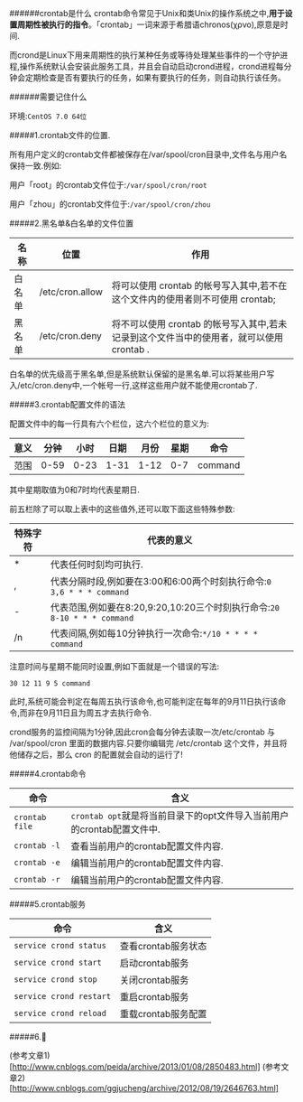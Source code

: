 ######crontab是什么
crontab命令常见于Unix和类Unix的操作系统之中,**用于设置周期性被执行的指令**。「crontab」一词来源于希腊语chronos(χρνο),原意是时间.

而crond是Linux下用来周期性的执行某种任务或等待处理某些事件的一个守护进程,操作系统默认会安装此服务工具，并且会自动启动crond进程，crond进程每分钟会定期检查是否有要执行的任务，如果有要执行的任务，则自动执行该任务。

######需要记住什么

环境:```CentOS 7.0 64位```

#####1.crontab文件的位置.

所有用户定义的crontab文件都被保存在/var/spool/cron目录中,文件名与用户名保持一致.例如:

用户「root」的crontab文件位于:```/var/spool/cron/root```

用户「zhou」的crontab文件位于:```/var/spool/cron/zhou```

#####2.黑名单&白名单的文件位置

名称  |位置           |作用
------|---------------|------------------------------------------------------------------------------
白名单|/etc/cron.allow|将可以使用 crontab 的帐号写入其中,若不在这个文件内的使用者则不可使用 crontab;
黑名单|/etc/cron.deny |将不可以使用 crontab 的帐号写入其中,若未记录到这个文件当中的使用者，就可以使用 crontab .

白名单的优先级高于黑名单,但是系统默认保留的是黑名单.可以将某些用户写入/etc/cron.deny中,一个帐号一行,这样这些用户就不能使用crontab了.

#####3.crontab配置文件的语法

配置文件中的每一行具有六个栏位，这六个栏位的意义为:

意义|分钟|小时|日期|月份|星期|命令
----|----|----|----|----|----|-------
范围|0-59|0-23|1-31|1-12|0-7 |command

其中星期取值为0和7时均代表星期日.

前五栏除了可以取上表中的这些值外,还可以取下面这些特殊参数:

特殊字符|代表的意义
--------|-----------------------------------------------------------------------
    *   |代表任何时刻均可执行.
    ,   |代表分隔时段,例如要在3:00和6:00两个时刻执行命令:```0 3,6 * * * command```
    -   |代表范围,例如要在8:20,9:20,10:20三个时刻执行命令:```20 8-10 * * * command```
    /n  |代表间隔,例如每10分钟执行一次命令:```*/10 * * * * command```
    
注意时间与星期不能同时设置,例如下面就是一个错误的写法:

```30 12 11 9 5 command```

此时,系统可能会判定在每周五执行该命令,也可能判定在每年的9月11日执行该命令,而非在9月11日且为周五才去执行命令.
    
crond服务的监控间隔为1分钟,因此cron会每分钟去读取一次/etc/crontab 与 /var/spool/cron 里面的数据内容.只要你编辑完 /etc/crontab 这个文件，并且将他储存之后，那么 cron 的配置就会自动的运行了!

#####4.crontab命令

命令              |含义
------------------|---------------------------------------------------------------------------------------------------------
```crontab file```|```crontab opt```就是将当前目录下的opt文件导入当前用户的crontab配置文件中.
```crontab -l```  |查看当前用户的crontab配置文件内容.
```crontab -e```  |编辑当前用户的crontab配置文件内容.
```crontab -r```  |编辑当前用户的crontab配置文件内容.

#####5.crontab服务

命令                       |含义
---------------------------|------------------------------------------------------------------------------------------------
```service crond status``` |查看crontab服务状态
```service crond start```  |启动crontab服务
```service crond stop```   |关闭crontab服务
```service crond restart```|重启crontab服务
```service crond reload``` |重载crontab服务配置

#####6.🌰

(参考文章1)[http://www.cnblogs.com/peida/archive/2013/01/08/2850483.html]
(参考文章2)[http://www.cnblogs.com/ggjucheng/archive/2012/08/19/2646763.html]

